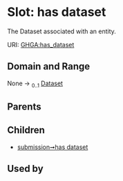 
# Slot: has dataset


The Dataset associated with an entity.

URI: [GHGA:has_dataset](https://w3id.org/GHGA/has_dataset)


## Domain and Range

None &#8594;  <sub>0..1</sub> [Dataset](Dataset.md)

## Parents


## Children

 *  [submission➞has dataset](submission_has_dataset.md)

## Used by

